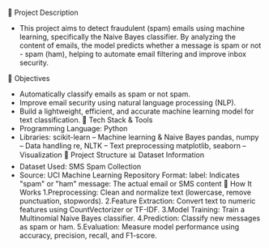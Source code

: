📘 Project Description
 - This project aims to detect fraudulent (spam) emails using machine learning, specifically the Naive Bayes classifier. By analyzing the content of emails, the model predicts whether a message is spam or not  - spam (ham), helping to automate email filtering and improve inbox security.

🎯 Objectives
 - Automatically classify emails as spam or not spam.
 - Improve email security using natural language processing (NLP).
 - Build a lightweight, efficient, and accurate machine learning model for text classification.
🧰 Tech Stack & Tools
 - Programming Language: Python
 - Libraries:
   scikit-learn – Machine learning & Naive Bayes
   pandas, numpy – Data handling
   re, NLTK – Text preprocessing
   matplotlib, seaborn – Visualization
📂 Project Structure
📊 Dataset Information
 - Dataset Used: SMS Spam Collection
 - Source: UCI Machine Learning Repository
Format:
label: Indicates "spam" or "ham"
message: The actual email or SMS content
🔄 How It Works
1.Preprocessing: Clean and normalize text (lowercase, remove punctuation, stopwords).
2.Feature Extraction: Convert text to numeric features using CountVectorizer or TF-IDF.
3.Model Training: Train a Multinomial Naive Bayes classifier.
4.Prediction: Classify new messages as spam or ham.
5.Evaluation: Measure model performance using accuracy, precision, recall, and F1-score.
